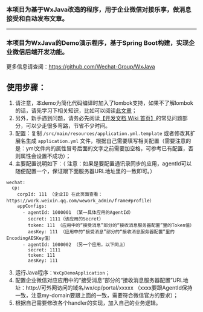 ### 本项目为基于WxJava改造的程序，用于企业微信对接乐享，做消息接受和自动发布文章。
-----------------------

### 本项目为WxJava的Demo演示程序，基于Spring Boot构建，实现企业微信后端开发功能。
更多信息请查阅：https://github.com/Wechat-Group/WxJava

## 使用步骤：
1. 请注意，本demo为简化代码编译时加入了lombok支持，如果不了解lombok的话，请先学习下相关知识，比如可以阅读[此文章](https://mp.weixin.qq.com/s/cUc-bUcprycADfNepnSwZQ)；
1. 另外，新手遇到问题，请务必先阅读[【开发文档 Wiki 首页】](https://github.com/Wechat-Group/WxJava/wiki)的常见问题部分，可以少走很多弯路，节省不少时间。
1. 配置：复制 `/src/main/resources/application.yml.template` 或者修改其扩展名生成 `application.yml` 文件，根据自己需要填写相关配置（需要注意的是：yml文件内的属性冒号后面的文字之前需要加空格，可参考已有配置，否则属性会设置不成功）；
2. 主要配置说明如下：（	注意：如果是要配置通讯录同步的应用，agentId可以随便配置一个，保证跟下面服务器URL地址里的一致即可。）
```
wechat:
  cp:
    corpId: 111 （企业ID 在此页面查看：https://work.weixin.qq.com/wework_admin/frame#profile）
    appConfigs:
      - agentId: 1000001 （某一具体应用的AgentId）
        secret: 1111（该应用的Secret）
        token: 111 （应用中的“接受消息”部分的“接收消息服务器配置”里的Token值）
        aesKey: 111 （应用中的“接受消息”部分的“接收消息服务器配置”里的EncodingAESKey值）
      - agentId: 1000002 （另一个应用，以下同上）
        secret: 1111
        token: 111
        aesKey: 111
```
3. 运行Java程序：`WxCpDemoApplication`；
4. 配置企业微信对应应用中的“接受消息”部分的“接收消息服务器配置”URL地址：http://可外网访问的域名/wx/cp/portal/xxxxx （xxxx要跟AgentId保持一致，注意my-domain要跟上面的一致，需要符合微信官方的要求）；
6. 根据自己需要修改各个handler的实现，加入自己的业务逻辑。
	
